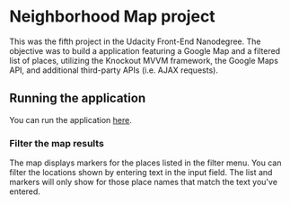 # Neighborhood Map project

This was the fifth project in the Udacity Front-End Nanodegree. The objective was to build a application featuring a Google Map and a filtered list of places, utilizing the Knockout MVVM framework, the Google Maps API, and additional third-party APIs (i.e. AJAX requests).

## Running the application

You can run the application [here](https://kevinfrutiger.github.io/frontend-nanodegree-neighborhood-map/).

### Filter the map results

The map displays markers for the places listed in the filter menu. You can filter the locations shown by entering text in the input field. The list and markers will only show for those place names that match the text you've entered.